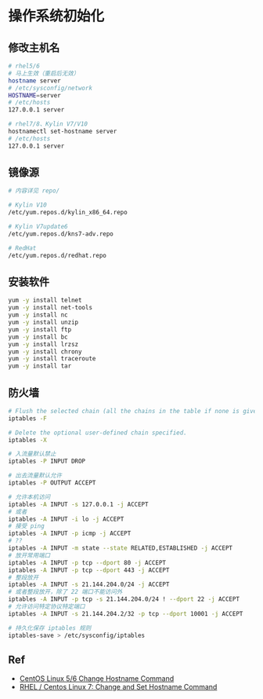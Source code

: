 # 操作系统初始化

## 修改主机名

```sh
# rhel5/6
# 马上生效（重启后无效）
hostname server
# /etc/sysconfig/network
HOSTNAME=server
# /etc/hosts
127.0.0.1 server

# rhel7/8、Kylin V7/V10
hostnamectl set-hostname server
# /etc/hosts
127.0.0.1 server
```

## 镜像源

```sh
# 内容详见 repo/

# Kylin V10
/etc/yum.repos.d/kylin_x86_64.repo

# Kylin V7update6
/etc/yum.repos.d/kns7-adv.repo

# RedHat
/etc/yum.repos.d/redhat.repo
```

## 安装软件

```sh
yum -y install telnet
yum -y install net-tools
yum -y install nc
yum -y install unzip
yum -y install ftp
yum -y install bc
yum -y install lrzsz
yum -y install chrony
yum -y install traceroute
yum -y install tar
```

## 防火墙

```sh
# Flush the selected chain (all the chains in the table if none is given). This is equivalent to deleting all the rules one by one.
iptables -F

# Delete the optional user-defined chain specified.
iptables -X

# 入流量默认禁止
iptables -P INPUT DROP

# 出去流量默认允许
iptables -P OUTPUT ACCEPT

# 允许本机访问
iptables -A INPUT -s 127.0.0.1 -j ACCEPT
# 或者
iptables -A INPUT -i lo -j ACCEPT
# 接受 ping
iptables -A INPUT -p icmp -j ACCEPT
# ??
iptables -A INPUT -m state --state RELATED,ESTABLISHED -j ACCEPT
# 放开常用端口
iptables -A INPUT -p tcp --dport 80 -j ACCEPT
iptables -A INPUT -p tcp --dport 443 -j ACCEPT
# 整段放开
iptables -A INPUT -s 21.144.204.0/24 -j ACCEPT
# 或者整段放开，除了 22 端口不能访问外
iptables -A INPUT -p tcp -s 21.144.204.0/24 ! --dport 22 -j ACCEPT
# 允许访问特定协议特定端口
iptables -A INPUT -s 21.144.204.2/32 -p tcp --dport 10001 -j ACCEPT

# 持久化保存 iptables 规则
iptables-save > /etc/sysconfig/iptables
```



## Ref

- [CentOS Linux 5/6 Change Hostname Command](https://www.cyberciti.biz/faq/centos-hostname-change-command-line/)
- [RHEL / Centos Linux 7: Change and Set Hostname Command](https://www.cyberciti.biz/faq/rhel-redhat-centos-7-change-hostname-command/)
